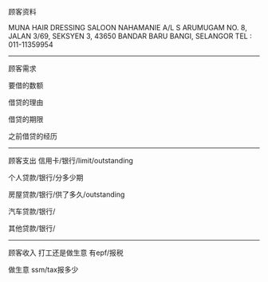 顾客资料

MUNA HAIR DRESSING SALOON NAHAMANIE A/L S ARUMUGAM NO. 8, JALAN 3/69, SEKSYEN 3, 43650 BANDAR BARU BANGI, SELANGOR TEL : 011-11359954

-----------------
顾客需求


要借的数额

借贷的理由

借贷的期限

之前借贷的经历


--------------
顾客支出
信用卡/银行/limit/outstanding


个人贷款/银行/分多少期

房屋贷款/银行/供了多久/outstanding

汽车贷款/银行/


其他贷款/银行/

-----------
顾客收入
打工还是做生意
有epf/报税

做生意 ssm/tax报多少

